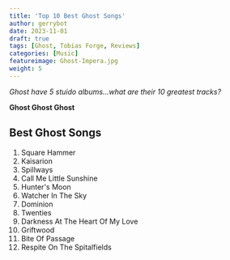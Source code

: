 ```yaml
---
title: 'Top 10 Best Ghost Songs'
author: gerrybot
date: 2023-11-01
draft: true
tags: [Ghost, Tobias Forge, Reviews]
categories: [Music]
featureimage: Ghost-Impera.jpg
weight: 5
---
```

_Ghost have 5 stuido albums...what are their 10 greatest tracks?_ 
<!--more-->

**Ghost Ghost Ghost** 

## Best Ghost Songs

1. Square Hammer
2. Kaisarion
3. Spillways
4. Call Me Little Sunshine
5. Hunter's Moon
6. Watcher In The Sky
7. Dominion
8. Twenties
9. Darkness At The Heart Of My Love
10. Griftwood
11. Bite Of Passage
12. Respite On The Spitalfields